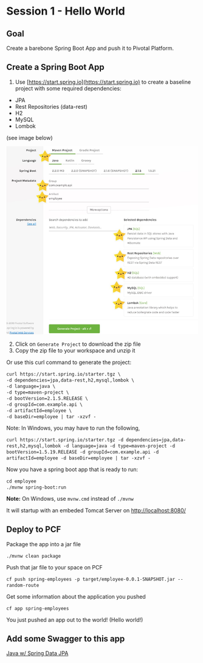 # Session 1 - Hello World

## Goal

Create a barebone Spring Boot App and push it to Pivotal Platform.

## Create a Spring Boot App

1. Use [https://start.spring.io](https://start.spring.io)
to create a baseline project with some required dependencies:

* JPA
* Rest Repositories (data-rest)
* H2
* MySQL
* Lombok

(see image below)

![Local Image](/assets/spring-io.JPG)

2. Click on `Generate Project` to download the zip file
3. Copy the zip file to your workspace and unzip it

Or use this curl command to generate the project:

```
curl https://start.spring.io/starter.tgz \
-d dependencies=jpa,data-rest,h2,mysql,lombok \
-d language=java \
-d type=maven-project \
-d bootVersion=2.1.5.RELEASE \
-d groupId=com.example.api \
-d artifactId=employee \
-d baseDir=employee | tar -xzvf -
```

Note: In Windows, you may have to run the following,

```
curl https://start.spring.io/starter.tgz -d dependencies=jpa,data-rest,h2,mysql,lombok -d language=java -d type=maven-project -d bootVersion=1.5.19.RELEASE -d groupId=com.example.api -d artifactId=employee -d baseDir=employee | tar -xzvf -
```

Now you have a spring boot app that is ready to run:

```
cd employee
./mvnw spring-boot:run
```

**Note:** On Windows, use `mvnw.cmd` instead of `./mvnw`

It will startup with an embeded Tomcat Server on
[http://localhost:8080/](http://localhost:8080)

## Deploy to PCF

Package the app into a jar file
```
./mvnw clean package
```

Push that jar file to your space on PCF
```
cf push spring-employees -p target/employee-0.0.1-SNAPSHOT.jar --random-route
```

Get some information about the application you pushed
```
cf app spring-employees
```

You just pushed an app out to the world! (Hello world!)

## Add some Swagger to this app

[Java w/ Spring Data JPA](https://github.com/cts-workshop-05-2019/spring-employee-service-m2#spring-employee-service-m2)
